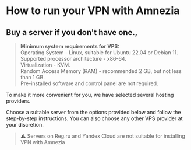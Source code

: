 # How to run your VPN with Amnezia
## Buy a server if you don't have one.,

> **Minimum system requirements for VPS:** \
> Operating System - Linux, suitable for Ubuntu 22.04 or Debian 11. \
> Supported processor architecture - x86-64.\
> Virtualization - KVM. \
> Random Access Memory (RAM) - recommended 2 GB, but not less than 1 GB. \
> Pre-installed software and control panel are not required.

To make it more convenient for you, we have selected several hosting providers.

Choose a suitable server from the options provided below and follow the step-by-step instructions. You can also choose any other VPS provider at your discretion.
>⚠️ Servers on Reg.ru and Yandex Cloud are not suitable for installing VPN with Amnezia

&nbsp;
